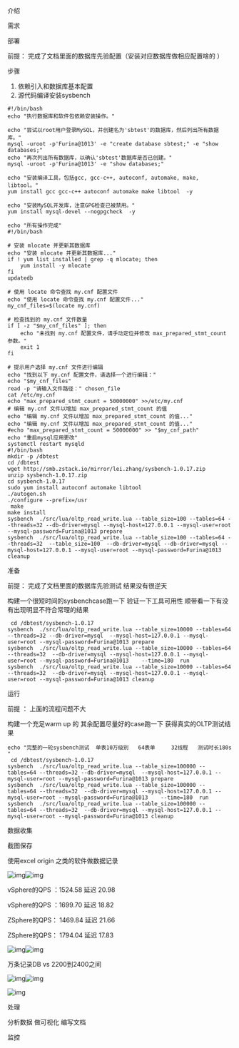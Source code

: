 介绍   









需求  









部署 

前提：  完成了文档里面的数据库先验配置（安装对应数据库做相应配置啥的 ）

步骤  

1. 依赖引入和数据库基本配置
2. 源代码编译安装sysbench



```
#!/bin/bash
echo "执行数据库和软件包依赖安装操作。"

echo "尝试以root用户登录MySQL，并创建名为'sbtest'的数据库，然后列出所有数据库。"
mysql -uroot -p'Furina@1013' -e "create database sbtest;" -e "show databases;"
echo "再次列出所有数据库，以确认'sbtest'数据库是否已创建。"
mysql -uroot -p'Furina@1013' -e "show databases;"

echo "安装编译工具，包括gcc, gcc-c++, autoconf, automake, make, libtool。"
yum install gcc gcc-c++ autoconf automake make libtool  -y

echo "安装MySQL开发库，注意GPG检查已被禁用。"
yum install mysql-devel --nogpgcheck  -y

echo "所有操作完成"
#!/bin/bash

# 安装 mlocate 并更新其数据库
echo "安装 mlocate 并更新其数据库..."
if ! yum list installed | grep -q mlocate; then
    yum install -y mlocate
fi
updatedb

# 使用 locate 命令查找 my.cnf 配置文件
echo "使用 locate 命令查找 my.cnf 配置文件..."
my_cnf_files=$(locate my.cnf)

# 检查找到的 my.cnf 文件数量
if [ -z "$my_cnf_files" ]; then
    echo "未找到 my.cnf 配置文件，请手动定位并修改 max_prepared_stmt_count 参数。"
    exit 1
fi

# 提示用户选择 my.cnf 文件进行编辑
echo "找到以下 my.cnf 配置文件，请选择一个进行编辑："
echo "$my_cnf_files"
read -p "请输入文件路径：" chosen_file
cat /etc/my.cnf
echo "max_prepared_stmt_count = 50000000" >>/etc/my.cnf
# 编辑 my.cnf 文件以增加 max_prepared_stmt_count 的值
echo "编辑 my.cnf 文件以增加 max_prepared_stmt_count 的值..."
echo "编辑 my.cnf 文件以增加 max_prepared_stmt_count 的值..."
#echo "max_prepared_stmt_count = 50000000" >> "$my_cnf_path"
echo "重启mysql应用更改"
systemctl restart mysqld
#!/bin/bash
mkdir -p /dbtest
cd /dbtest
wget http://smb.zstack.io/mirror/lei.zhang/sysbench-1.0.17.zip
unzip sysbench-1.0.17.zip
cd sysbench-1.0.17
sudo yum install autoconf automake libtool
./autogen.sh
./configure --prefix=/usr
 make
make install
sysbench  ./src/lua/oltp_read_write.lua --table_size=100 --tables=64 --threads=32 --db-driver=mysql --mysql-host=127.0.0.1 --mysql-user=root --mysql-password=Furina@1013 prepare
sysbench  ./src/lua/oltp_read_write.lua --table_size=100 --tables=64 --threads=32  --table_size=100  --db-driver=mysql --db-driver=mysql --mysql-host=127.0.0.1 --mysql-user=root --mysql-password=Furina@1013 cleanup
```







准备

前提： 完成了文档里面的数据库先验测试  结果没有很逆天

构建一个很短时间的sysbenchcase跑一下 验证一下工具可用性  顺带看一下有没有出现明显不符合常理的结果

```
 cd /dbtest/sysbench-1.0.17
sysbench  ./src/lua/oltp_read_write.lua --table_size=10000 --tables=64 --threads=32 --db-driver=mysql  --mysql-host=127.0.0.1 --mysql-user=root --mysql-password=Furina@1013 prepare
sysbench  ./src/lua/oltp_read_write.lua --table_size=10000 --tables=64 --threads=32  --db-driver=mysql --mysql-host=127.0.0.1 --mysql-user=root --mysql-password=Furina@1013    --time=180  run
sysbench  ./src/lua/oltp_read_write.lua --table_size=10000 --tables=64 --threads=32  --db-driver=mysql --mysql-host=127.0.0.1 --mysql-user=root --mysql-password=Furina@1013 cleanup
```









运行  

前提 ： 上面的流程问题不大

构建一个充足warm up 的 其余配置尽量好的case跑一下 获得真实的OLTP测试结果

```
echo "完整的一轮sysbench测试  单表10万级别   64表单     32线程   测试时长180s "
 cd /dbtest/sysbench-1.0.17
sysbench  ./src/lua/oltp_read_write.lua --table_size=100000 --tables=64 --threads=32 --db-driver=mysql  --mysql-host=127.0.0.1 --mysql-user=root --mysql-password=Furina@1013 prepare
sysbench  ./src/lua/oltp_read_write.lua --table_size=100000 --tables=64 --threads=32  --db-driver=mysql --mysql-host=127.0.0.1 --mysql-user=root --mysql-password=Furina@1013    --time=180  run
sysbench  ./src/lua/oltp_read_write.lua --table_size=100000 --tables=64 --threads=32  --db-driver=mysql --mysql-host=127.0.0.1 --mysql-user=root --mysql-password=Furina@1013 cleanup
```













数据收集  

截图保存 

使用excel  origin  之类的软件做数据记录

![img](./assets/177247580.png)![img](./assets/177247628.png)

vSphere的QPS ：1524.58     延迟  20.98

vSphere的QPS ：1699.70     延迟  18.82



ZSphere的QPS： 1469.84      延迟  21.66

ZSphere的QPS： 1794.04      延迟 17.83



![img](./assets/177247619.png)![img](./assets/177247620.png)













万条记录DB  vs   2200到2400之间 

![img](./assets/177247630.png)![img](./assets/177247632.png)

![img](./assets/177247633.png)  



处理

分析数据  做可视化  编写文档 

监控   